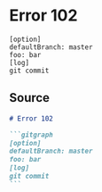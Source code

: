 # Error 102

```gitgraph
[option]
defaultBranch: master
foo: bar
[log]
git commit
```


## Source

````md
# Error 102

```gitgraph
[option]
defaultBranch: master
foo: bar
[log]
git commit
```
````
